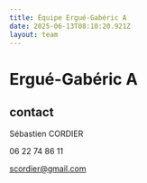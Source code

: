 ```yaml
---
title: Équipe Ergué-Gabéric A
date: 2025-06-13T08:10:20.921Z
layout: team
---
```


# Ergué-Gabéric A



## contact 

Sébastien CORDIER

06 22 74 86 11

scordier@gmail.com

